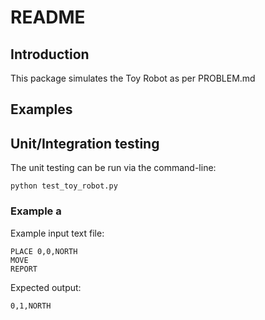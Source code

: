 README
===================

Introduction
-----------
This package simulates the Toy Robot as per PROBLEM.md

Examples
------------------------

Unit/Integration testing
-----------
The unit testing can be run via the command-line:

    python test_toy_robot.py
### Example a
Example input text file:

    PLACE 0,0,NORTH
    MOVE
    REPORT

Expected output:

    0,1,NORTH


